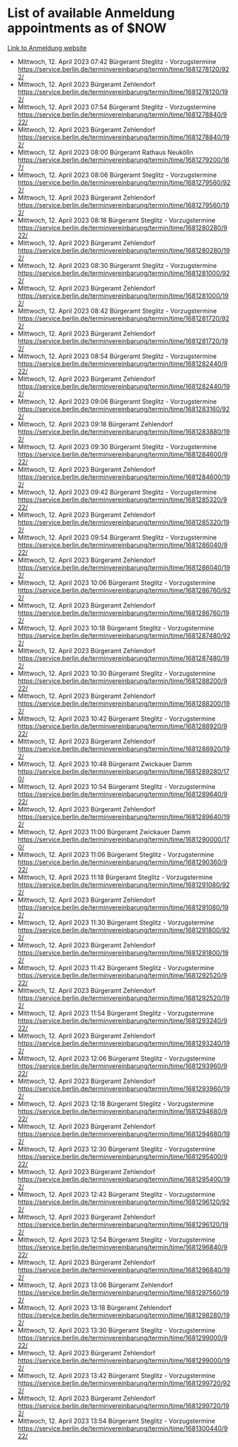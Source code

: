 # List of available Anmeldung appointments as of $NOW
[Link to Anmeldung website](https://service.berlin.de/terminvereinbarung/termin/tag.php?termin=1&anliegen[]=120686&dienstleisterlist=122210,122217,327316,122219,327312,122227,327314,122231,327346,122243,327348,122254,122252,329742,122260,329745,122262,329748,122271,327278,122273,327274,122277,327276,330436,122280,327294,122282,327290,122284,327292,122291,327270,122285,327266,122286,327264,122296,327268,150230,329760,122297,327286,122294,327284,122312,329763,122314,329775,122304,327330,122311,327334,122309,327332,317869,122281,327352,122279,329772,122283,122276,327324,122274,327326,122267,329766,122246,327318,122251,327320,122257,327322,122208,327298,122226,327300&herkunft=http%3A%2F%2Fservice.berlin.de%2Fdienstleistung%2F120686%2F)
- Mittwoch, 12. April 2023 07:42 Bürgeramt Steglitz - Vorzugstermine https://service.berlin.de/terminvereinbarung/termin/time/1681278120/922/
- Mittwoch, 12. April 2023  Bürgeramt Zehlendorf https://service.berlin.de/terminvereinbarung/termin/time/1681278120/192/
- Mittwoch, 12. April 2023 07:54 Bürgeramt Steglitz - Vorzugstermine https://service.berlin.de/terminvereinbarung/termin/time/1681278840/922/
- Mittwoch, 12. April 2023  Bürgeramt Zehlendorf https://service.berlin.de/terminvereinbarung/termin/time/1681278840/192/
- Mittwoch, 12. April 2023 08:00 Bürgeramt Rathaus Neukölln https://service.berlin.de/terminvereinbarung/termin/time/1681279200/167/
- Mittwoch, 12. April 2023 08:06 Bürgeramt Steglitz - Vorzugstermine https://service.berlin.de/terminvereinbarung/termin/time/1681279560/922/
- Mittwoch, 12. April 2023  Bürgeramt Zehlendorf https://service.berlin.de/terminvereinbarung/termin/time/1681279560/192/
- Mittwoch, 12. April 2023 08:18 Bürgeramt Steglitz - Vorzugstermine https://service.berlin.de/terminvereinbarung/termin/time/1681280280/922/
- Mittwoch, 12. April 2023  Bürgeramt Zehlendorf https://service.berlin.de/terminvereinbarung/termin/time/1681280280/192/
- Mittwoch, 12. April 2023 08:30 Bürgeramt Steglitz - Vorzugstermine https://service.berlin.de/terminvereinbarung/termin/time/1681281000/922/
- Mittwoch, 12. April 2023  Bürgeramt Zehlendorf https://service.berlin.de/terminvereinbarung/termin/time/1681281000/192/
- Mittwoch, 12. April 2023 08:42 Bürgeramt Steglitz - Vorzugstermine https://service.berlin.de/terminvereinbarung/termin/time/1681281720/922/
- Mittwoch, 12. April 2023  Bürgeramt Zehlendorf https://service.berlin.de/terminvereinbarung/termin/time/1681281720/192/
- Mittwoch, 12. April 2023 08:54 Bürgeramt Steglitz - Vorzugstermine https://service.berlin.de/terminvereinbarung/termin/time/1681282440/922/
- Mittwoch, 12. April 2023  Bürgeramt Zehlendorf https://service.berlin.de/terminvereinbarung/termin/time/1681282440/192/
- Mittwoch, 12. April 2023 09:06 Bürgeramt Steglitz - Vorzugstermine https://service.berlin.de/terminvereinbarung/termin/time/1681283160/922/
- Mittwoch, 12. April 2023 09:18 Bürgeramt Zehlendorf https://service.berlin.de/terminvereinbarung/termin/time/1681283880/192/
- Mittwoch, 12. April 2023 09:30 Bürgeramt Steglitz - Vorzugstermine https://service.berlin.de/terminvereinbarung/termin/time/1681284600/922/
- Mittwoch, 12. April 2023  Bürgeramt Zehlendorf https://service.berlin.de/terminvereinbarung/termin/time/1681284600/192/
- Mittwoch, 12. April 2023 09:42 Bürgeramt Steglitz - Vorzugstermine https://service.berlin.de/terminvereinbarung/termin/time/1681285320/922/
- Mittwoch, 12. April 2023  Bürgeramt Zehlendorf https://service.berlin.de/terminvereinbarung/termin/time/1681285320/192/
- Mittwoch, 12. April 2023 09:54 Bürgeramt Steglitz - Vorzugstermine https://service.berlin.de/terminvereinbarung/termin/time/1681286040/922/
- Mittwoch, 12. April 2023  Bürgeramt Zehlendorf https://service.berlin.de/terminvereinbarung/termin/time/1681286040/192/
- Mittwoch, 12. April 2023 10:06 Bürgeramt Steglitz - Vorzugstermine https://service.berlin.de/terminvereinbarung/termin/time/1681286760/922/
- Mittwoch, 12. April 2023  Bürgeramt Zehlendorf https://service.berlin.de/terminvereinbarung/termin/time/1681286760/192/
- Mittwoch, 12. April 2023 10:18 Bürgeramt Steglitz - Vorzugstermine https://service.berlin.de/terminvereinbarung/termin/time/1681287480/922/
- Mittwoch, 12. April 2023  Bürgeramt Zehlendorf https://service.berlin.de/terminvereinbarung/termin/time/1681287480/192/
- Mittwoch, 12. April 2023 10:30 Bürgeramt Steglitz - Vorzugstermine https://service.berlin.de/terminvereinbarung/termin/time/1681288200/922/
- Mittwoch, 12. April 2023  Bürgeramt Zehlendorf https://service.berlin.de/terminvereinbarung/termin/time/1681288200/192/
- Mittwoch, 12. April 2023 10:42 Bürgeramt Steglitz - Vorzugstermine https://service.berlin.de/terminvereinbarung/termin/time/1681288920/922/
- Mittwoch, 12. April 2023  Bürgeramt Zehlendorf https://service.berlin.de/terminvereinbarung/termin/time/1681288920/192/
- Mittwoch, 12. April 2023 10:48 Bürgeramt Zwickauer Damm https://service.berlin.de/terminvereinbarung/termin/time/1681289280/170/
- Mittwoch, 12. April 2023 10:54 Bürgeramt Steglitz - Vorzugstermine https://service.berlin.de/terminvereinbarung/termin/time/1681289640/922/
- Mittwoch, 12. April 2023  Bürgeramt Zehlendorf https://service.berlin.de/terminvereinbarung/termin/time/1681289640/192/
- Mittwoch, 12. April 2023 11:00 Bürgeramt Zwickauer Damm https://service.berlin.de/terminvereinbarung/termin/time/1681290000/170/
- Mittwoch, 12. April 2023 11:06 Bürgeramt Steglitz - Vorzugstermine https://service.berlin.de/terminvereinbarung/termin/time/1681290360/922/
- Mittwoch, 12. April 2023 11:18 Bürgeramt Steglitz - Vorzugstermine https://service.berlin.de/terminvereinbarung/termin/time/1681291080/922/
- Mittwoch, 12. April 2023  Bürgeramt Zehlendorf https://service.berlin.de/terminvereinbarung/termin/time/1681291080/192/
- Mittwoch, 12. April 2023 11:30 Bürgeramt Steglitz - Vorzugstermine https://service.berlin.de/terminvereinbarung/termin/time/1681291800/922/
- Mittwoch, 12. April 2023  Bürgeramt Zehlendorf https://service.berlin.de/terminvereinbarung/termin/time/1681291800/192/
- Mittwoch, 12. April 2023 11:42 Bürgeramt Steglitz - Vorzugstermine https://service.berlin.de/terminvereinbarung/termin/time/1681292520/922/
- Mittwoch, 12. April 2023  Bürgeramt Zehlendorf https://service.berlin.de/terminvereinbarung/termin/time/1681292520/192/
- Mittwoch, 12. April 2023 11:54 Bürgeramt Steglitz - Vorzugstermine https://service.berlin.de/terminvereinbarung/termin/time/1681293240/922/
- Mittwoch, 12. April 2023  Bürgeramt Zehlendorf https://service.berlin.de/terminvereinbarung/termin/time/1681293240/192/
- Mittwoch, 12. April 2023 12:06 Bürgeramt Steglitz - Vorzugstermine https://service.berlin.de/terminvereinbarung/termin/time/1681293960/922/
- Mittwoch, 12. April 2023  Bürgeramt Zehlendorf https://service.berlin.de/terminvereinbarung/termin/time/1681293960/192/
- Mittwoch, 12. April 2023 12:18 Bürgeramt Steglitz - Vorzugstermine https://service.berlin.de/terminvereinbarung/termin/time/1681294680/922/
- Mittwoch, 12. April 2023  Bürgeramt Zehlendorf https://service.berlin.de/terminvereinbarung/termin/time/1681294680/192/
- Mittwoch, 12. April 2023 12:30 Bürgeramt Steglitz - Vorzugstermine https://service.berlin.de/terminvereinbarung/termin/time/1681295400/922/
- Mittwoch, 12. April 2023  Bürgeramt Zehlendorf https://service.berlin.de/terminvereinbarung/termin/time/1681295400/192/
- Mittwoch, 12. April 2023 12:42 Bürgeramt Steglitz - Vorzugstermine https://service.berlin.de/terminvereinbarung/termin/time/1681296120/922/
- Mittwoch, 12. April 2023  Bürgeramt Zehlendorf https://service.berlin.de/terminvereinbarung/termin/time/1681296120/192/
- Mittwoch, 12. April 2023 12:54 Bürgeramt Steglitz - Vorzugstermine https://service.berlin.de/terminvereinbarung/termin/time/1681296840/922/
- Mittwoch, 12. April 2023  Bürgeramt Zehlendorf https://service.berlin.de/terminvereinbarung/termin/time/1681296840/192/
- Mittwoch, 12. April 2023 13:06 Bürgeramt Zehlendorf https://service.berlin.de/terminvereinbarung/termin/time/1681297560/192/
- Mittwoch, 12. April 2023 13:18 Bürgeramt Zehlendorf https://service.berlin.de/terminvereinbarung/termin/time/1681298280/192/
- Mittwoch, 12. April 2023 13:30 Bürgeramt Steglitz - Vorzugstermine https://service.berlin.de/terminvereinbarung/termin/time/1681299000/922/
- Mittwoch, 12. April 2023  Bürgeramt Zehlendorf https://service.berlin.de/terminvereinbarung/termin/time/1681299000/192/
- Mittwoch, 12. April 2023 13:42 Bürgeramt Steglitz - Vorzugstermine https://service.berlin.de/terminvereinbarung/termin/time/1681299720/922/
- Mittwoch, 12. April 2023  Bürgeramt Zehlendorf https://service.berlin.de/terminvereinbarung/termin/time/1681299720/192/
- Mittwoch, 12. April 2023 13:54 Bürgeramt Steglitz - Vorzugstermine https://service.berlin.de/terminvereinbarung/termin/time/1681300440/922/
